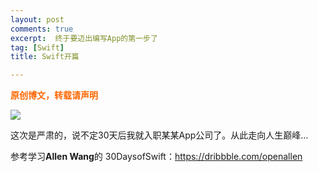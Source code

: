 ```yaml
---
layout: post
comments: true
excerpt:  终于要迈出编写App的第一步了
tag: [Swift]
title: Swift开篇

---
```


<span style="color: #ff6600;"><strong>原创博文，转载请声明</strong></span>

![](../../images/StopWatch.gif)

这次是严肃的，说不定30天后我就入职某某App公司了。从此走向人生巅峰...

参考学习**Allen Wang**的 30DaysofSwift：https://dribbble.com/openallen

